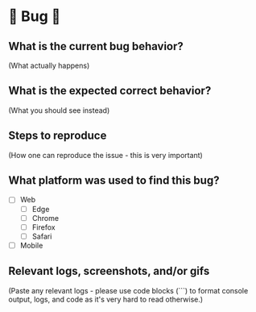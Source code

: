 # 🐛 Bug 🐛

## What is the current bug behavior?

(What actually happens)

## What is the expected correct behavior?

(What you should see instead)

## Steps to reproduce

(How one can reproduce the issue - this is very important)

## What platform was used to find this bug?

-   [ ] Web
    -   [ ] Edge
    -   [ ] Chrome
    -   [ ] Firefox
    -   [ ] Safari
-   [ ] Mobile

## Relevant logs, screenshots, and/or gifs

(Paste any relevant logs - please use code blocks (```) to format console output, logs, and code as it's very hard to read otherwise.)
